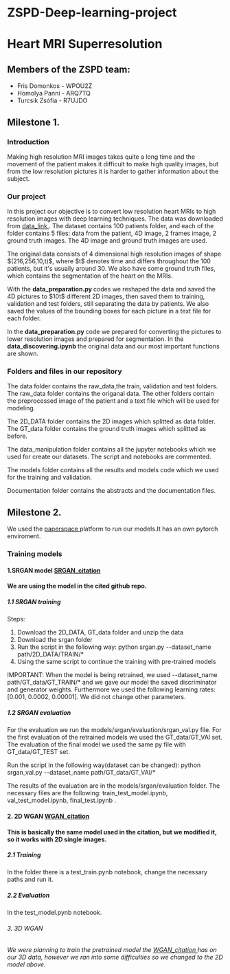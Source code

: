 # ZSPD-Deep-learning-project
<h1> Heart MRI Superresolution </h1>

<h2> Members of the ZSPD team: </h2>
<p> 
<ul>
  <li>Fris Domonkos - WPOU2Z</li>
  <li>Homolya Panni - ARQ7TQ</li>
  <li>Turcsik Zsófia - R7UJDO</li>
</ul>
</p>
<h2> Milestone 1. </h2>
<h3> Introduction </h3>

<p> Making high resolution MRI images takes quite a long time and the movement of the patient makes it difficult to make high quality images, but from the low resolution pictures it is harder to gather information about the subject.</p>

<h3> Our project </h3>

<p> In this project our objective is to convert low resolution heart MRIs to high resolution images with deep learning techniques. The data was downloaded from <a  href= 'https://acdc.creatis.insa-lyon.fr/description/databases.html'> data_link </a>. The dataset contains 100 patients folder, and each of the folder contains 5 files: data from the patient, 4D image, 2 frames image, 2 ground truth images. The 4D image and ground truth images are used.</p>

<p> The original data consists of 4 dimensional high resolution images of shape $(216,256,10,t)$, where $t$ denotes time and differs throughout the 100 patients, but it's usually around 30. We also have some ground truth files, which contains the segmentation of the heart on the MRIs.</p>

<p>With the <b> data_preparation.py </b> codes we reshaped the data and saved the 4D pictures to $10t$ different 2D images, then saved them to training, validation and test folders, still separating the data by patients. We also saved the values of the bounding boxes for each picture in a text file for each folder.</p>

<p> In the <b> data_preparation.py </b> code we prepared for converting the pictures to lower resolution images and prepared for segmentation. In the <b> data_discovering.ipynb </b> the original data and our most important functions are shown. </p>

<h3> Folders and files in our repository</h3>

<p> The data folder contains the raw_data,the train, validation and test folders. The raw_data folder contains the origanal data. The other folders contain the preprocessed image of the patient and a text file which will be used for modeling.</p>

<p> The 2D_DATA folder contains the 2D images which splitted as data folder. The GT_data folder contains the ground truth images which splitted as before. </p>

<p> The data_manipulation folder contains all the jupyter notebooks which we used for create our datasets. The script and notebooks are commented.</p>

<p> The models folder contains all the results and models code which we used for the training and validation. </p> 
<p> Documentation folder contains the abstracts and the documentation files.</p> 

<h2> Milestone 2. </h2>
<p> We used the <a  href= 'https://www.paperspace.com/'> paperspace </a> platform to run our models.It has an own pytorch enviroment. </p>
<h3> Training models </h3>
<h4>1.SRGAN model  <a  href= 'https://github.com/eriklindernoren/PyTorch-GAN/tree/master/implementations/srgan'> SRGAN_citation </a></h4>
<h4>We are using the model in the cited github repo. </h4>
<h5>1.1 SRGAN training </h5>

<p> Steps: </p>
<p> 
<ol>
  <li>Download the 2D_DATA, GT_data folder and unzip the data</li>
  <li>Download the srgan folder</li>
  <li>Run the script in the following way: python srgan.py --dataset_name path/2D_DATA/TRAIN/*</li>
  <li>Using the same script to continue the training with pre-trained models </li>
</ol>
IMPORTANT: 
When the model is being retrained, we used --dataset_name path/GT_data/GT_TRAIN/* and we gave our model the saved discriminator and generator weights. Furthermore we used the following learning rates: [0.001, 0.0002, 0.00001]. We did not change other parameters.
</p>

<h5>1.2 SRGAN evaluation </h5>
<p> For the evaluation we run the models/srgan/evaluation/srgan_val.py file. For the first evaluation of the retrained models we used the GT_data/GT_VAl set. The evaluation of the final model we used the same py file with GT_data/GT_TEST set. </p>
<p>Run the script in the following way(dataset can be changed): python srgan_val.py --dataset_name path/GT_data/GT_VAl/* </p>
<p> The results of the evaluation are in the models/srgan/evaluation folder. The necessary files are the following: train_test_model.ipynb, val_test_model.ipynb, final_test.ipynb .</p>

<h4>2. 2D WGAN <a  href= 'https://github.com/Hadrien-Cornier/E6040-super-resolution-project'> WGAN_citation </a> </h4>
<h4>This is basically the same model used in the citation, but we modified it, so it works with 2D single images. </h4>
<h5>2.1 Training </h5>

<p> In the folder there is a test_train.pynb notebook, change the necessary paths and run it. </p>

<h5>2.2 Evaluation </h5>
<p> In the test_model.pynb notebook. </p>

<h6>3. 3D WGAN </h6>
<h6> We were planning to train the pretrained model the <a  href= 'https://github.com/Hadrien-Cornier/E6040-super-resolution-project'> WGAN_citation </a> has on our 3D data, however we ran into some difficulties so we changed to the 2D model above.</h6>
